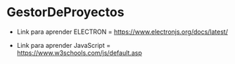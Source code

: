 # GestorDeProyectos

- Link para aprender ELECTRON  = https://www.electronjs.org/docs/latest/

- Link para aprender JavaScript = https://www.w3schools.com/js/default.asp 
